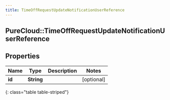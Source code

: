 ```yaml
---
title: TimeOffRequestUpdateNotificationUserReference
---
```

## PureCloud::TimeOffRequestUpdateNotificationUserReference

## Properties

|Name | Type | Description | Notes|
|------------ | ------------- | ------------- | -------------|
| **id** | **String** |  | [optional] |
{: class="table table-striped"}


